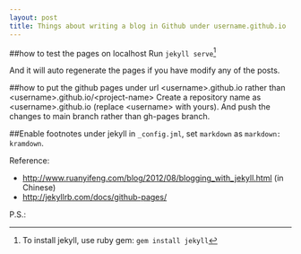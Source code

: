 ```yaml
---
layout: post
title: Things about writing a blog in Github under username.github.io
---
```



##how to test the pages on localhost
Run `jekyll serve`[^1]

And it will auto regenerate the pages if you have modify any of the posts.

##how to put the github pages under url \<username>.github.io rather than \<username>.github.io/\<project-name>
Create a repository name as \<username>.github.io \(replace \<username> with yours). And push the changes to main branch rather than gh-pages branch.

##Enable footnotes under jekyll
in `_config.jml`, set `markdown` as `markdown: kramdown`.


Reference:  

- <http://www.ruanyifeng.com/blog/2012/08/blogging_with_jekyll.html> \(in Chinese)
- <http://jekyllrb.com/docs/github-pages/>


P.S.:

[^1]: To install jekyll, use ruby gem: `gem install jekyll`